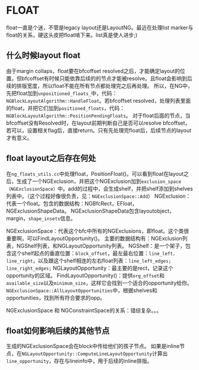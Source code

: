 # FLOAT

float一直是个迷，不管是legacy layout还是LayoutNG。最近在处理list marker与float的关系，硬这头皮把float啃下来。list真是使人进步;)

## 什么时候layout float

由于margin collaps，float要在bfcoffset resolved之后，才能确定layout的位置。但bfcoffset有时候只能依靠后续的的节点才能被resolve。且float会影响到后续的排版宽度，所以float不能在所有节点都处理完之后再处理。
所以，在NG中，先把float加到`unpositioned_floats_`中，代码：`NGBlockLayoutAlgorithm::HandleFloat`。若bfcoffset resolved，处理列表里面的float，并把它们加到`positioned_floats`，代码：`NGBlockLayoutAlgorithm::PositionPendingFloats`。
对于float后面的节点，当bfcoffset没有Resolved时，在layout前期判断自己是否可以resolve bfcoffset，若可以，设置相关flag后，直接return。只有先处理完float后，后续节点的layout才有意义。

## float layout之后存在何处

在`ng_floats_utils.cc`中处理float，PositionFloat()。可以看到float在layout之后，生成了一个NGExclusion，并把这个NGExclusion加到`exclusion_space（NGExclusionSpace）`中。add的过程中，会生成shelf，并把shelf添加到shelves列表中。（这个过程好像很负责，见：`NGExclusionSpace::Add`）
NGExclusion：代表一个float。包含的数据结构：NGBfcRect，EFloat，NGExclusionShapeData。 NGExclusionShapeData包含layoutobject，margin，`shape_insets`信息。

NGExclusionSpace：代表这个bfc中所有的NGExclusions，即float。这个类很重要啊，可以FindLayoutOpportunity()。
主要的数据结构有：NGExclusion列表，NGShelf列表，和NGLayoutOpportunity列表。
NGShelf：是一个架子，包含这个shelf起点的垂直位置：`block_offset`，最左最右位置：`line_left，line_right`，以及跟这个shelf相连的左右float列表：`line_left_edges; line_right_edges;`
NGLayoutOpportunity：最主要的是rect，记录这个opportunity的区域。
FindLayoutOpportunity()：提供`org_offset`和`available_size`以及`minimum_size`，这样它会找到一个适合的opportunity给你。`NGExclusionSpace::AllLayoutOpportunities`中，根据shelves和opportunities，找到所有符合要求的opp。

NGExclusionSpace 和 NGConstraintSpace的关系：错综复杂。。。

## float如何影响后续的其他节点
生成的NGExclusionSpace会在block中传给他们的孩子节点。
如果是inline节点，在`NGLayoutOpportunity::ComputeLineLayoutOpportunity`计算出`line_opportunity`，存在与lineinfo中，用于后续的inline排版。

